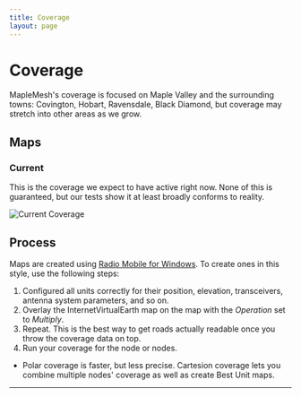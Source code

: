 ```yaml
---
title: Coverage
layout: page
---
```

# Coverage

MapleMesh's coverage is focused on Maple Valley and the surrounding towns: Covington, Hobart, Ravensdale, Black Diamond, but coverage may stretch into other areas as we grow.

## Maps
### Current
This is the coverage we expect to have active right now. None of this is guaranteed, but our tests show it at least broadly conforms to reality.

![Current Coverage](images/coverage/coverage-25-09-29.png)

## Process
Maps are created using [Radio Mobile for Windows](https://www.ve2dbe.com). To create ones in this style, use the following steps:
1. Configured all units correctly for their position, elevation, transceivers, antenna system parameters, and so on.
1. Overlay the InternetVirtualEarth map on the map with the *Operation* set to *Multiply*.
1. Repeat. This is the best way to get roads actually readable once you throw the coverage data on top.
1. Run your coverage for the node or nodes. 
  - Polar coverage is faster, but less precise. Cartesion coverage lets you combine multiple nodes' coverage as well as create Best Unit maps.

---